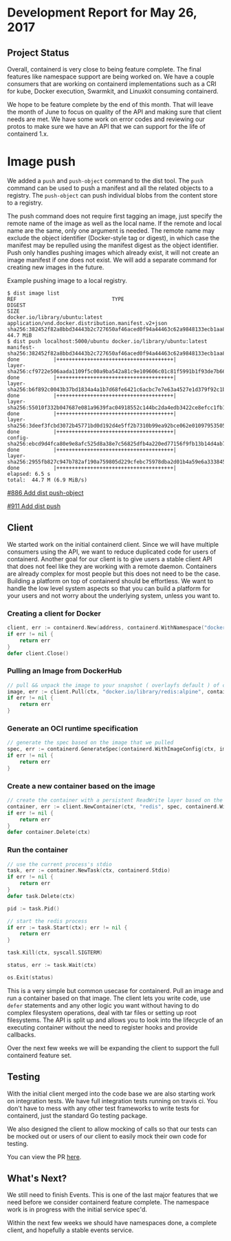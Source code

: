 # Development Report for May 26, 2017

## Project Status

Overall, containerd is very close to being feature complete.  The final features like namespace support are being worked on.  We have a couple consumers that are working on containerd implementations such as a CRI for kube, Docker execution, Swarmkit, and Linuxkit consuming containerd.

We hope to be feature complete by the end of this month.  That will leave the month of June to focus on quality of the API and making sure that client needs are met.  We have some work on error codes and reviewing our protos to make sure we have an API that we can support for the life of containerd 1.x.

# Image push

We added a `push` and `push-object` command to the dist tool. The `push` command
can be used to push a manifest and all the related objects to a registry. The
`push-object` can push individual blobs from the content store to a registry.

The push command does not require first tagging an image, just specify the
remote name of the image as well as the local name. If the remote and local
name are the same, only one argument is needed. The remote name may exclude
the object identifier (Docker-style tag or digest), in which case the manifest
may be repulled using the manifest digest as the object identifier. Push only
handles pushing images which already exist, it will not create an image manifest
if one does not exist. We will add a separate command for creating new images in
the future.

Example pushing image to a local registry.
```
$ dist image list
REF                               TYPE                                                 DIGEST                                                                  SIZE
docker.io/library/ubuntu:latest   application/vnd.docker.distribution.manifest.v2+json sha256:382452f82a8bbd34443b2c727650af46aced0f94a44463c62a9848133ecb1aa8 44.7 MiB
$ dist push localhost:5000/ubuntu docker.io/library/ubuntu:latest
manifest-sha256:382452f82a8bbd34443b2c727650af46aced0f94a44463c62a9848133ecb1aa8: done           |++++++++++++++++++++++++++++++++++++++|
layer-sha256:cf9722e506aada1109f5c00a9ba542a81c9e109606c01c81f5991b1f93de7b66:    done           |++++++++++++++++++++++++++++++++++++++|
layer-sha256:b6f892c0043b37bd1834a4a1b7d68fe6421c6acbc7e7e63a4527e1d379f92c1b:    done           |++++++++++++++++++++++++++++++++++++++|
layer-sha256:55010f332b047687e081a9639fac04918552c144bc2da4edb3422ce8efcc1fb1:    done           |++++++++++++++++++++++++++++++++++++++|
layer-sha256:3deef3fcbd3072b45771bd0d192d4e5ff2b7310b99ea92bce062e01097953505:    done           |++++++++++++++++++++++++++++++++++++++|
config-sha256:ebcd9d4fca80e9e8afc525d8a38e7c56825dfb4a220ed77156f9fb13b14d4ab7:   done           |++++++++++++++++++++++++++++++++++++++|
layer-sha256:2955fb827c947b782af190a759805d229cfebc75978dba2d01b4a59e6a333845:    done           |++++++++++++++++++++++++++++++++++++++|
elapsed: 6.5 s                                                                    total:  44.7 M (6.9 MiB/s)
```

[#886 Add dist push-object](https://github.com/containerd/containerd/pull/886)

[#911 Add dist push](https://github.com/containerd/containerd/pull/911)

## Client

We started work on the initial containerd client.  Since we will have multiple consumers using the API, we want to reduce duplicated code for users of containerd.  Another goal for our client is to give users a stable client API that does not feel like they are working with a remote daemon.  Containers are already complex for most people but this does not need to be the case.  Building a platform on top of containerd should be effortless.  We want to handle the low level system aspects so that you can build a platform for your users and not worry about the underlying system, unless you want to.


### Creating a client for Docker

```go
client, err := containerd.New(address, containerd.WithNamespace("docker"))
if err != nil {
	return err
}
defer client.Close()
```

### Pulling an Image from DockerHub

```go
// pull && unpack the image to your snapshot ( overlayfs default ) of choice
image, err := client.Pull(ctx, "docker.io/library/redis:alpine", containerd.WithPullUnpack)
if err != nil {
	return err
}
```

### Generate an OCI runtime specification

```go
// generate the spec based on the image that we pulled
spec, err := containerd.GenerateSpec(containerd.WithImageConfig(ctx, image))
if err != nil {
	return err
}
```

### Create a new container based on the image

```go
// create the container with a persistent ReadWrite layer based on the image and spec
container, err := client.NewContainer(ctx, "redis", spec, containerd.WithNewRootFS("redis-rootfs", image))
if err != nil {
	return err
}
defer container.Delete(ctx)
```

### Run the container

```go
// use the current process's stdio
task, err := container.NewTask(ctx, containerd.Stdio)
if err != nil {
	return err
}
defer task.Delete(ctx)

pid := task.Pid()

// start the redis process
if err := task.Start(ctx); err != nil {
	return err
}

task.Kill(ctx, syscall.SIGTERM)

status, err := task.Wait(ctx)

os.Exit(status)
```

This is a very simple but common usecase for containerd.  Pull an image and run a container based on that image.  The client lets you write code, use `defer` statements and any other logic you want without having to do complex filesystem operations, deal with tar files or setting up root filesystems.  The API is split up and allows you to look into the lifecycle of an executing container without the need to register hooks and provide callbacks.

Over the next few weeks we will be expanding the client to support the full containerd feature set.

## Testing

With the initial client merged into the code base we are also starting work on integration tests.  We have full integration tests running on travis ci.  You don't have to mess with any other test frameworks to write tests for containerd, just the standard Go testing package.

We also designed the client to allow mocking of calls so that our tests can be mocked out or users of our client to easily mock their own code for testing.

You can view the PR [here](https://github.com/containerd/containerd/pull/910).


## What's Next?

We still need to finish Events.  This is one of the last major features that we need before we consider containerd feature complete.  The namespace work is in progress with the initial service spec'd.

Within the next few weeks we should have namespaces done, a complete client, and hopefully a stable events service.
